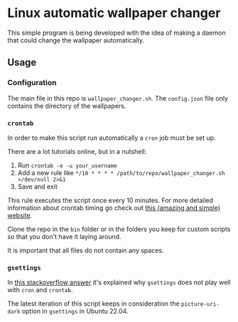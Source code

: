 # Linux automatic wallpaper changer
This simple program is being developed with the idea of making a daemon that could change the wallpaper automatically.

## Usage

### Configuration

The main file in this repo is `wallpaper_changer.sh`.
The `config.json` file only contains the directory of the wallpapers.

### `crontab`

In order to make this script run automatically a `cron` job must be set up.

There are a lot tutorials online, but in a nutshell:

1. Run `crontab -e -u your_username`
2. Add a new rule like `*/10 * * * * /path/to/repo/wallpaper_changer.sh >/dev/null 2>&1`
3. Save and exit

This rule executes the script once every 10 minutes.
For more detailed information about crontab timing go check out [this (amazing and simple) website](https://crontab.guru/).

Clone the repo in the `bin` folder or in the folders you keep for custom scripts so that you don't have it laying around.

It is important that all files do not contain any spaces.

### `gsettings`

In [this stackoverflow answer](https://askubuntu.com/questions/140305/cron-not-able-to-succesfully-change-background) it's explained why `gsettings` does not play well with `cron` and `crontab`.

The latest iteration of this script keeps in consideration the `picture-uri-dark` option in `gsettings` in Ubuntu 22.04.